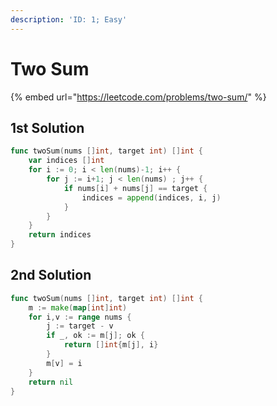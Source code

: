 ```yaml
---
description: 'ID: 1; Easy'
---
```


# Two Sum

{% embed url="https://leetcode.com/problems/two-sum/" %}

## 1st Solution

```go
func twoSum(nums []int, target int) []int {
    var indices []int
    for i := 0; i < len(nums)-1; i++ {
        for j := i+1; j < len(nums) ; j++ {
            if nums[i] + nums[j] == target {
                indices = append(indices, i, j)
            }
        }
    }
    return indices
}
```

## 2nd Solution

```go
func twoSum(nums []int, target int) []int {
    m := make(map[int]int)
    for i,v := range nums {
        j := target - v
        if _, ok := m[j]; ok {
            return []int{m[j], i}
        }
        m[v] = i
    }
    return nil
}
```



